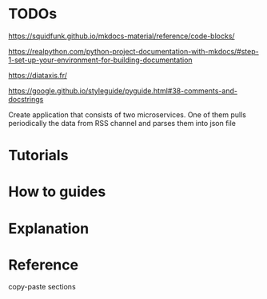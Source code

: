 # TODOs

https://squidfunk.github.io/mkdocs-material/reference/code-blocks/

https://realpython.com/python-project-documentation-with-mkdocs/#step-1-set-up-your-environment-for-building-documentation

https://diataxis.fr/

https://google.github.io/styleguide/pyguide.html#38-comments-and-docstrings

Create application that consists of two microservices. One of them pulls periodically the data from RSS channel and parses them into json file

# Tutorials

# How to guides

# Explanation

# Reference

copy-paste sections